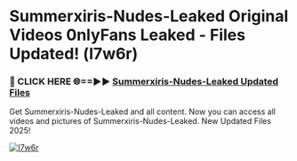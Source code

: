 # Summerxiris-Nudes-Leaked Original Videos 0nlyFans Leaked - Files Updated! (l7w6r)

<h3>🔴 CLICK HERE 🌐==►► <a href="https://tinyurl.com/yrmya6cz" rel="nofollow">Summerxiris-Nudes-Leaked Updated Files</a></h3>

Get Summerxiris-Nudes-Leaked and all content. Now you can access all videos and pictures of Summerxiris-Nudes-Leaked. New Updated Files 2025!

[![l7w6r](https://i.imgur.com/FMdXYCs.gif)](https://tinyurl.com/yrmya6cz)
